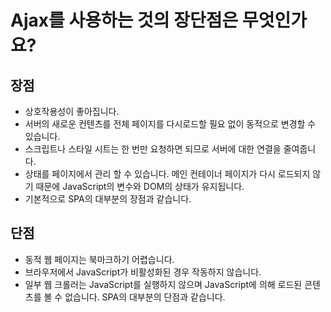 # Ajax를 사용하는 것의 장단점은 무엇인가요? #

## 장점 ##

- 상호작용성이 좋아집니다.  
- 서버의 새로운 컨텐츠를 전체 페이지를 다시로드할 필요 없이 동적으로 변경할 수 있습니다.  
- 스크립트나 스타일 시트는 한 번만 요청하면 되므로 서버에 대한 연결을 줄여줍니다.
- 상태를 페이지에서 관리 할 수 ​​있습니다. 메인 컨테이너 페이지가 다시 로드되지 않기 때문에 JavaScript의 변수와 DOM의 상태가 유지됩니다.
- 기본적으로 SPA의 대부분의 장점과 같습니다.

## 단점 ##

- 동적 웹 페이지는 북마크하기 어렵습니다.  
- 브라우저에서 JavaScript가 비활성화된 경우 작동하지 않습니다.  
- 일부 웹 크롤러는 JavaScript를 실행하지 않으며 JavaScript에 의해 로드된 콘텐츠를 볼 수 없습니다.
SPA의 대부분의 단점과 같습니다.  
